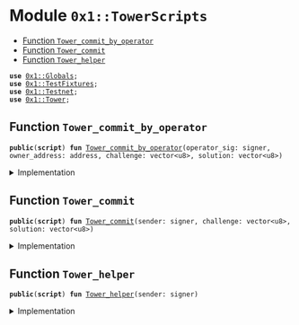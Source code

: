 
<a name="0x1_TowerScripts"></a>

# Module `0x1::TowerScripts`



-  [Function `Tower_commit_by_operator`](#0x1_TowerScripts_Tower_commit_by_operator)
-  [Function `Tower_commit`](#0x1_TowerScripts_Tower_commit)
-  [Function `Tower_helper`](#0x1_TowerScripts_Tower_helper)


<pre><code><b>use</b> <a href="Globals.md#0x1_Globals">0x1::Globals</a>;
<b>use</b> <a href="TestFixtures.md#0x1_TestFixtures">0x1::TestFixtures</a>;
<b>use</b> <a href="Testnet.md#0x1_Testnet">0x1::Testnet</a>;
<b>use</b> <a href="MinerState.md#0x1_Tower">0x1::Tower</a>;
</code></pre>



<a name="0x1_TowerScripts_Tower_commit_by_operator"></a>

## Function `Tower_commit_by_operator`



<pre><code><b>public</b>(<b>script</b>) <b>fun</b> <a href="ol_miner_state.md#0x1_TowerScripts_Tower_commit_by_operator">Tower_commit_by_operator</a>(operator_sig: signer, owner_address: address, challenge: vector&lt;u8&gt;, solution: vector&lt;u8&gt;)
</code></pre>



<details>
<summary>Implementation</summary>


<pre><code><b>public</b>(<b>script</b>) <b>fun</b> <a href="ol_miner_state.md#0x1_TowerScripts_Tower_commit_by_operator">Tower_commit_by_operator</a>(
    operator_sig: signer, owner_address: address,
    challenge: vector&lt;u8&gt;,
    solution: vector&lt;u8&gt;
) {
    <b>let</b> proof = <a href="MinerState.md#0x1_Tower_create_proof_blob">Tower::create_proof_blob</a>(
        challenge,
        <a href="Globals.md#0x1_Globals_get_difficulty">Globals::get_difficulty</a>(),
        solution
    );

    <a href="MinerState.md#0x1_Tower_commit_state_by_operator">Tower::commit_state_by_operator</a>(&operator_sig, owner_address, proof);
}
</code></pre>



</details>

<a name="0x1_TowerScripts_Tower_commit"></a>

## Function `Tower_commit`



<pre><code><b>public</b>(<b>script</b>) <b>fun</b> <a href="ol_miner_state.md#0x1_TowerScripts_Tower_commit">Tower_commit</a>(sender: signer, challenge: vector&lt;u8&gt;, solution: vector&lt;u8&gt;)
</code></pre>



<details>
<summary>Implementation</summary>


<pre><code><b>public</b>(<b>script</b>) <b>fun</b> <a href="ol_miner_state.md#0x1_TowerScripts_Tower_commit">Tower_commit</a>(
    sender: signer, challenge: vector&lt;u8&gt;,
    solution: vector&lt;u8&gt;
) {
    <b>let</b> proof = <a href="MinerState.md#0x1_Tower_create_proof_blob">Tower::create_proof_blob</a>(
        challenge,
        <a href="Globals.md#0x1_Globals_get_difficulty">Globals::get_difficulty</a>(),
        solution
    );

    <a href="MinerState.md#0x1_Tower_commit_state">Tower::commit_state</a>(&sender, proof);
}
</code></pre>



</details>

<a name="0x1_TowerScripts_Tower_helper"></a>

## Function `Tower_helper`



<pre><code><b>public</b>(<b>script</b>) <b>fun</b> <a href="ol_miner_state.md#0x1_TowerScripts_Tower_helper">Tower_helper</a>(sender: signer)
</code></pre>



<details>
<summary>Implementation</summary>


<pre><code><b>public</b>(<b>script</b>) <b>fun</b> <a href="ol_miner_state.md#0x1_TowerScripts_Tower_helper">Tower_helper</a>(sender: signer) {
    <b>assert</b>(<a href="Testnet.md#0x1_Testnet_is_testnet">Testnet::is_testnet</a>(), 01);

    <a href="MinerState.md#0x1_Tower_test_helper_init_miner">Tower::test_helper_init_miner</a>(
        &sender,
        <a href="Globals.md#0x1_Globals_get_difficulty">Globals::get_difficulty</a>(),
        <a href="TestFixtures.md#0x1_TestFixtures_alice_0_easy_chal">TestFixtures::alice_0_easy_chal</a>(),
        <a href="TestFixtures.md#0x1_TestFixtures_alice_0_easy_sol">TestFixtures::alice_0_easy_sol</a>()
    );
}
</code></pre>



</details>


[//]: # ("File containing references which can be used from documentation")
[ACCESS_CONTROL]: https://github.com/diem/dip/blob/main/dips/dip-2.md
[ROLE]: https://github.com/diem/dip/blob/main/dips/dip-2.md#roles
[PERMISSION]: https://github.com/diem/dip/blob/main/dips/dip-2.md#permissions
